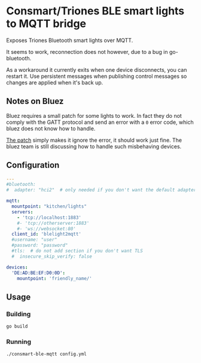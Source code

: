 # Consmart/Triones BLE smart lights to MQTT bridge

Exposes Triones Bluetooth smart lights over MQTT.

It seems to work, reconnection does not however, due to a bug in go-bluetooth.

As a workaround it currently exits when one device disconnects, you can restart it.
Use persistent messages when publishing control messages so changes are applied when
it's back up.

## Notes on Bluez

Bluez requires a small patch for some lights to work. In fact they do not comply with
the GATT protocol and send an error with a `0` error code, which bluez does not know
how to handle.

[The patch](0001-Workaround-for-non-compliant-BLE-lights.patch) simply makes it ignore
the error, it should work just fine. The bluez team is still discussing how to handle
such misbehaving devices.

## Configuration

```yaml
---
#bluetooth:
#  adapter: "hci2"  # only needed if you don't want the default adapter

mqtt:
  mountpoint: "kitchen/lights"
  servers:
    - 'tcp://localhost:1883'
    #- 'tcp://otherserver:1883'
    #- 'ws://websocket:80'
  client_id: 'blelight2mqtt'
  #username: "user"
  #password: "password"
  #tls:  # do not add section if you don't want TLS
  #  insecure_skip_verify: false

devices:
  'DE:AD:BE:EF:D0:0D':
    mountpoint: 'friendly_name/'
```

## Usage

### Building

```bash
go build
```

### Running

```bash
./consmart-ble-mqtt config.yml
```